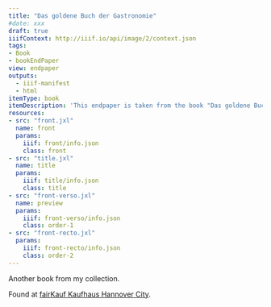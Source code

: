 ```yaml
---
title: "Das goldene Buch der Gastronomie"
#date: xxx
draft: true
iiifContext: http://iiif.io/api/image/2/context.json
tags:
- Book
- bookEndPaper
view: endpaper
outputs:
  - iiif-manifest
  - html
itemType: book
itemDescription: 'This endpaper is taken from the book "Das goldene Buch der Gastronomie", by Günther Müller, self-published 1908 in Leipzig. <a class="worldcat" href="http://www.worldcat.org/oclc/1390124628">&nbsp;</a>'
resources:
- src: "front.jxl"
  name: front
  params:
    iiif: front/info.json
    class: front
- src: "title.jxl"
  name: title
  params:
    iiif: title/info.json
    class: title
- src: "front-verso.jxl"
  name: preview
  params:
    iiif: front-verso/info.json
    class: order-1
- src: "front-recto.jxl"
  params:
    iiif: front-recto/info.json
    class: order-2
---
```

Another book from my collection.
<!--more-->
<div class="source">
Found at <a target="_blank" href="https://fairkauf-hannover.de/einkaufen/standorte-oeffnungszeiten/#city">fairKauf Kaufhaus Hannover City</a>.
</div>

